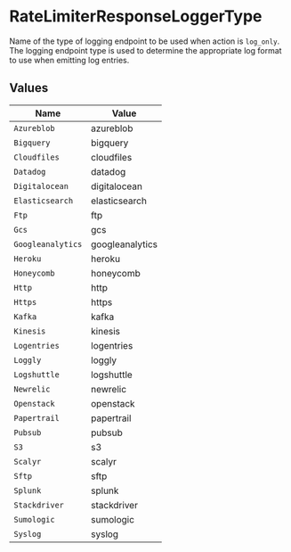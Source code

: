 # RateLimiterResponseLoggerType

Name of the type of logging endpoint to be used when action is `log_only`. The logging endpoint type is used to determine the appropriate log format to use when emitting log entries.


## Values

| Name              | Value             |
| ----------------- | ----------------- |
| `Azureblob`       | azureblob         |
| `Bigquery`        | bigquery          |
| `Cloudfiles`      | cloudfiles        |
| `Datadog`         | datadog           |
| `Digitalocean`    | digitalocean      |
| `Elasticsearch`   | elasticsearch     |
| `Ftp`             | ftp               |
| `Gcs`             | gcs               |
| `Googleanalytics` | googleanalytics   |
| `Heroku`          | heroku            |
| `Honeycomb`       | honeycomb         |
| `Http`            | http              |
| `Https`           | https             |
| `Kafka`           | kafka             |
| `Kinesis`         | kinesis           |
| `Logentries`      | logentries        |
| `Loggly`          | loggly            |
| `Logshuttle`      | logshuttle        |
| `Newrelic`        | newrelic          |
| `Openstack`       | openstack         |
| `Papertrail`      | papertrail        |
| `Pubsub`          | pubsub            |
| `S3`              | s3                |
| `Scalyr`          | scalyr            |
| `Sftp`            | sftp              |
| `Splunk`          | splunk            |
| `Stackdriver`     | stackdriver       |
| `Sumologic`       | sumologic         |
| `Syslog`          | syslog            |